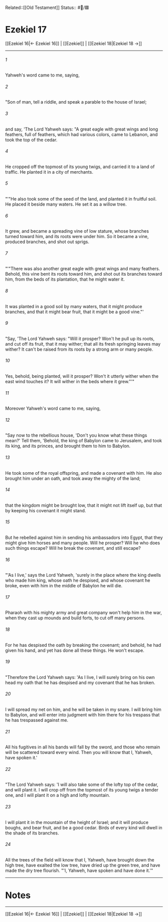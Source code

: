 Related::[[Old Testament]]
Status:: #📖/🟥
# Ezekiel 17

[[Ezekiel 16|← Ezekiel 16]] | [[Ezekiel]] | [[Ezekiel 18|Ezekiel 18 →]]
***



###### 1 
Yahweh's word came to me, saying, 

###### 2 
"Son of man, tell a riddle, and speak a parable to the house of Israel; 

###### 3 
and say, 'The Lord Yahweh says: "A great eagle with great wings and long feathers, full of feathers, which had various colors, came to Lebanon, and took the top of the cedar. 

###### 4 
He cropped off the topmost of its young twigs, and carried it to a land of traffic. He planted it in a city of merchants. 

###### 5 
"'"He also took some of the seed of the land, and planted it in fruitful soil. He placed it beside many waters. He set it as a willow tree. 

###### 6 
It grew, and became a spreading vine of low stature, whose branches turned toward him, and its roots were under him. So it became a vine, produced branches, and shot out sprigs. 

###### 7 
"'"There was also another great eagle with great wings and many feathers. Behold, this vine bent its roots toward him, and shot out its branches toward him, from the beds of its plantation, that he might water it. 

###### 8 
It was planted in a good soil by many waters, that it might produce branches, and that it might bear fruit, that it might be a good vine."' 

###### 9 
"Say, 'The Lord Yahweh says: "Will it prosper? Won't he pull up its roots, and cut off its fruit, that it may wither; that all its fresh springing leaves may wither? It can't be raised from its roots by a strong arm or many people. 

###### 10 
Yes, behold, being planted, will it prosper? Won't it utterly wither when the east wind touches it? It will wither in the beds where it grew."'" 

###### 11 
Moreover Yahweh's word came to me, saying, 

###### 12 
"Say now to the rebellious house, 'Don't you know what these things mean?' Tell them, 'Behold, the king of Babylon came to Jerusalem, and took its king, and its princes, and brought them to him to Babylon. 

###### 13 
He took some of the royal offspring, and made a covenant with him. He also brought him under an oath, and took away the mighty of the land; 

###### 14 
that the kingdom might be brought low, that it might not lift itself up, but that by keeping his covenant it might stand. 

###### 15 
But he rebelled against him in sending his ambassadors into Egypt, that they might give him horses and many people. Will he prosper? Will he who does such things escape? Will he break the covenant, and still escape? 

###### 16 
"'As I live,' says the Lord Yahweh, 'surely in the place where the king dwells who made him king, whose oath he despised, and whose covenant he broke, even with him in the middle of Babylon he will die. 

###### 17 
Pharaoh with his mighty army and great company won't help him in the war, when they cast up mounds and build forts, to cut off many persons. 

###### 18 
For he has despised the oath by breaking the covenant; and behold, he had given his hand, and yet has done all these things. He won't escape. 

###### 19 
"Therefore the Lord Yahweh says: 'As I live, I will surely bring on his own head my oath that he has despised and my covenant that he has broken. 

###### 20 
I will spread my net on him, and he will be taken in my snare. I will bring him to Babylon, and will enter into judgment with him there for his trespass that he has trespassed against me. 

###### 21 
All his fugitives in all his bands will fall by the sword, and those who remain will be scattered toward every wind. Then you will know that I, Yahweh, have spoken it.' 

###### 22 
"The Lord Yahweh says: 'I will also take some of the lofty top of the cedar, and will plant it. I will crop off from the topmost of its young twigs a tender one, and I will plant it on a high and lofty mountain. 

###### 23 
I will plant it in the mountain of the height of Israel; and it will produce boughs, and bear fruit, and be a good cedar. Birds of every kind will dwell in the shade of its branches. 

###### 24 
All the trees of the field will know that I, Yahweh, have brought down the high tree, have exalted the low tree, have dried up the green tree, and have made the dry tree flourish. "'I, Yahweh, have spoken and have done it.'"

---
# Notes


***
[[Ezekiel 16|← Ezekiel 16]] | [[Ezekiel]] | [[Ezekiel 18|Ezekiel 18 →]]

